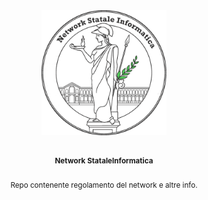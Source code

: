 <div align="center">
<img src="logo.png" width="200" height="200">
<br><br>
<p>
  <sup>
    <b>Network StataleInformatica</b>
    <br><br>
    Repo contenente regolamento del network e altre info.
  </sup>
</p>
